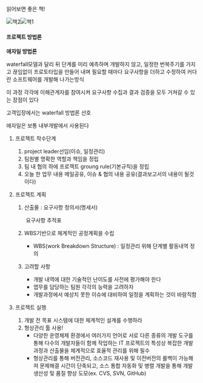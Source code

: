 읽어보면 좋은 책!

![책2](C:\Users\student\Desktop\책2.PNG)![책1](C:\Users\student\Desktop\책1.PNG)



#### 프로젝트 방법론 

 **애자일 방법론** 

 waterfall모델과 달리 뒤 단계를 미리 예측하며 개발하지 않고, 일정한 번복주기를 가지고 끊임없이 프로토타입을 만들어 내며 필요할 때마다 요구사항을 더하고 수정하여 커다란 소프트웨어를 개발해 나가는방식

이 과정 각각에 이해관계자를 참여시켜 요구사항 수집과 결과 검증을 모두 거쳐갈 수 있는 장점이 있다

고객입장에서는 waterfall 방법론 선호

애자일은 보통 내부개발에서 사용된다





1. 프로젝트 착수단계

   1. project leader선임(이슈, 일정관리)
   2. 팀원별 명확한 역할과 책임을 정립
   3. 팀 내 협의 하에 프로젝트 groung rule(기본규칙)을 정립 
   4. 오늘 한 업무 내용 메일공유, 이슈 & 협의 내용 공유(결과보고서의 내용이 될것이다)

2. 프로젝트 계획

   1. 산출물 : 요구사항 정의서(명세서)

      ​		   	요구사항 추적표

   2. WBS기반으로 체계적인 공정계획을 수립

      * WBS(work Breakdown Structure)  : 일정관리 위해 단계별 활동내역 정의

   3. 고려할 사항

      - 개발 내역에 대한 기술적인 난이도를 사전에 평가해야 한다
      - 엽무를 담당하는 팀원 각각의 능력을 고려하자
      - 개발과정에서 예상치 못한 이슈에 대비하여 일정을 계획하는 것이 바람직함

3. 프로젝트 실행

   1. 개발 전 목표 시스템에 대한 체계적인 설계를 수행하라
   2. 형상관리 툴 사용!
      - 다양한 운영체제 환경에서 여러가지 언어로 서로 다른 종류의 개발 도구를 통해 다수의 개발자들이 함께 작업하는 IT 프로젝트의 특성상 복잡한 개발과정과 산출물을 체계적으로 효율적 관리를 위해 필수
      - 형상관리를 통해 버전관리, 소스코드 재사용 및 이전버전의 롤백이 가능해져 문제해결 시간이 단축되고, 소스 통합 자동화 및 병렬 개발을 통해 개발 생산성 및 품질 향상 도모(ex. CVS, SVN, GitHub)


